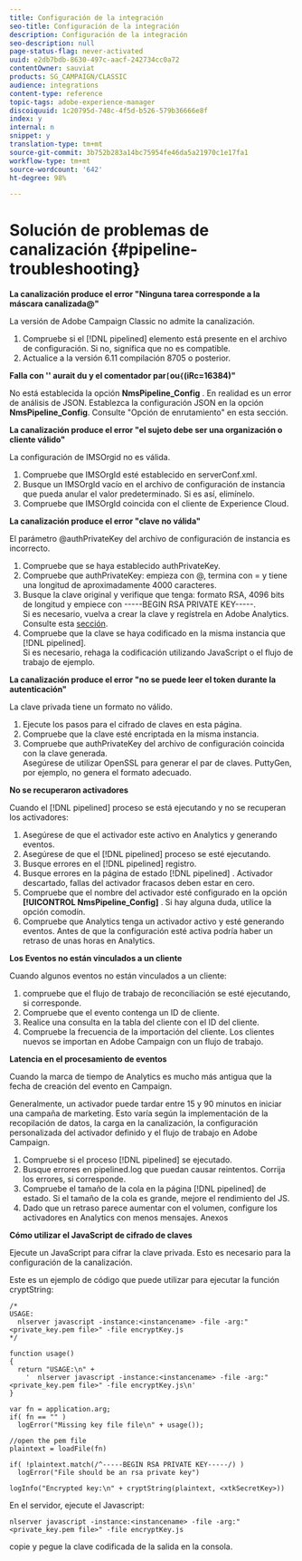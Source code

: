 ```yaml
---
title: Configuración de la integración
seo-title: Configuración de la integración
description: Configuración de la integración
seo-description: null
page-status-flag: never-activated
uuid: e2db7bdb-8630-497c-aacf-242734cc0a72
contentOwner: sauviat
products: SG_CAMPAIGN/CLASSIC
audience: integrations
content-type: reference
topic-tags: adobe-experience-manager
discoiquuid: 1c20795d-748c-4f5d-b526-579b36666e8f
index: y
internal: n
snippet: y
translation-type: tm+mt
source-git-commit: 3b752b283a14bc75954fe46da5a21970c1e17fa1
workflow-type: tm+mt
source-wordcount: '642'
ht-degree: 98%

---
```



# Solución de problemas de canalización {#pipeline-troubleshooting}

**La canalización produce el error &quot;Ninguna tarea corresponde a la máscara canalizada@&quot;**

La versión de Adobe Campaign Classic no admite la canalización.

1. Compruebe si el [!DNL pipelined] elemento está presente en el archivo de configuración. Si no, significa que no es compatible.
1. Actualice a la versión 6.11 compilación 8705 o posterior.

**Falla con &#39;&#39; aurait du y el comentador par`[`ou`{`(iRc=16384)&quot;**

No está establecida la opción **NmsPipeline_Config** . En realidad es un error de análisis de JSON.
Establezca la configuración JSON en la opción **NmsPipeline_Config**. Consulte &quot;Opción de enrutamiento&quot; en esta sección.

**La canalización produce el error &quot;el sujeto debe ser una organización o cliente válido&quot;**

La configuración de IMSOrgid no es válida.

1. Compruebe que IMSOrgId esté establecido en serverConf.xml.
1. Busque un IMSOrgId vacío en el archivo de configuración de instancia que pueda anular el valor predeterminado. Si es así, elimínelo.
1. Compruebe que IMSOrgId coincida con el cliente de Experience Cloud.

**La canalización produce el error &quot;clave no válida&quot;**

El parámetro @authPrivateKey del archivo de configuración de instancia es incorrecto.

1. Compruebe que se haya establecido authPrivateKey.
1. Compruebe que authPrivateKey: empieza con @, termina con = y tiene una longitud de aproximadamente 4000 caracteres.
1. Busque la clave original y verifique que tenga: formato RSA, 4096 bits de longitud y empiece con -----BEGIN RSA PRIVATE KEY-----.
   <br> Si es necesario, vuelva a crear la clave y regístrela en Adobe Analytics. Consulte esta [sección](../../integrations/using/configuring-pipeline.md#oauth-client-creation).
1. Compruebe que la clave se haya codificado en la misma instancia que [!DNL pipelined]. <br>Si es necesario, rehaga la codificación utilizando JavaScript o el flujo de trabajo de ejemplo.

**La canalización produce el error &quot;no se puede leer el token durante la autenticación&quot;**

La clave privada tiene un formato no válido.

1. Ejecute los pasos para el cifrado de claves en esta página.
1. Compruebe que la clave esté encriptada en la misma instancia.
1. Compruebe que authPrivateKey del archivo de configuración coincida con la clave generada. <br>Asegúrese de utilizar OpenSSL para generar el par de claves. PuttyGen, por ejemplo, no genera el formato adecuado.

**No se recuperaron activadores**

Cuando el [!DNL pipelined] proceso se está ejecutando y no se recuperan los activadores:

1. Asegúrese de que el activador este activo en Analytics y generando eventos.
1. Asegúrese de que el [!DNL pipelined] proceso se esté ejecutando.
1. Busque errores en el [!DNL pipelined] registro.
1. Busque errores en la página de estado [!DNL pipelined] . Activador descartado, fallas del activador fracasos deben estar en cero.
1. Compruebe que el nombre del activador esté configurado en la opción **[!UICONTROL NmsPipeline_Config]** . Si hay alguna duda, utilice la opción comodín.
1. Compruebe que Analytics tenga un activador activo y esté generando eventos. Antes de que la configuración esté activa podría haber un retraso de unas horas en Analytics.

**Los Eventos no están vinculados a un cliente**

Cuando algunos eventos no están vinculados a un cliente:

1. compruebe que el flujo de trabajo de reconciliación se esté ejecutando, si corresponde.
1. Compruebe que el evento contenga un ID de cliente.
1. Realice una consulta en la tabla del cliente con el ID del cliente.
1. Compruebe la frecuencia de la importación del cliente. Los clientes nuevos se importan en Adobe Campaign con un flujo de trabajo.

**Latencia en el procesamiento de eventos**

Cuando la marca de tiempo de Analytics es mucho más antigua que la fecha de creación del evento en Campaign.

Generalmente, un activador puede tardar entre 15 y 90 minutos en iniciar una campaña de marketing. Esto varía según la implementación de la recopilación de datos, la carga en la canalización, la configuración personalizada del activador definido y el flujo de trabajo en Adobe Campaign.

1. Compruebe si el proceso [!DNL pipelined] se ejecutado.
1. Busque errores en pipelined.log que puedan causar reintentos. Corrija los errores, si corresponde.
1. Compruebe el tamaño de la cola en la página [!DNL pipelined] de estado. Si el tamaño de la cola es grande, mejore el rendimiento del JS.
1. Dado que un retraso parece aumentar con el volumen, configure los activadores en Analytics con menos mensajes.
Anexos

**Cómo utilizar el JavaScript de cifrado de claves**

Ejecute un JavaScript para cifrar la clave privada. Esto es necesario para la configuración de la canalización.

Este es un ejemplo de código que puede utilizar para ejecutar la función cryptString:

```
/*
USAGE:
  nlserver javascript -instance:<instancename> -file -arg:"<private_key.pem file>" -file encryptKey.js
*/
 
function usage()
{
  return "USAGE:\n" +
    '  nlserver javascript -instance:<instancename> -file -arg:"<private_key.pem file>" -file encryptKey.js\n'
}
 
var fn = application.arg;
if( fn == "" )
  logError("Missing key file file\n" + usage());
 
//open the pem file
plaintext = loadFile(fn)
 
if( !plaintext.match(/^-----BEGIN RSA PRIVATE KEY-----/) )
  logError("File should be an rsa private key")
 
logInfo("Encrypted key:\n" + cryptString(plaintext, <xtkSecretKey>))
```

En el servidor, ejecute el Javascript:

```
nlserver javascript -instance:<instancename> -file -arg:"<private_key.pem file>" -file encryptKey.js
```

copie y pegue la clave codificada de la salida en la consola.